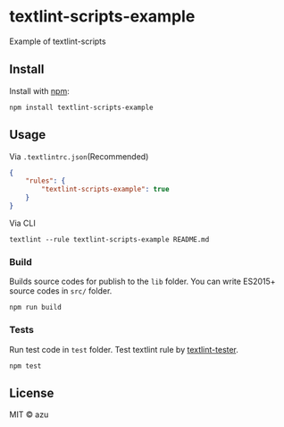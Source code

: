 # textlint-scripts-example

Example of textlint-scripts

## Install

Install with [npm](https://www.npmjs.com/):

    npm install textlint-scripts-example

## Usage

Via `.textlintrc.json`(Recommended)

```json
{
    "rules": {
        "textlint-scripts-example": true
    }
}
```

Via CLI

```
textlint --rule textlint-scripts-example README.md
```

### Build

Builds source codes for publish to the `lib` folder.
You can write ES2015+ source codes in `src/` folder.

    npm run build

### Tests

Run test code in `test` folder.
Test textlint rule by [textlint-tester](https://github.com/textlint/textlint-tester).

    npm test

## License

MIT © azu
